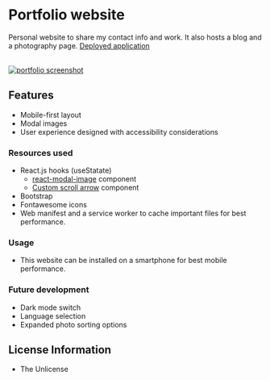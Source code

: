 # Portfolio website
Personal website to share my contact info and work. It also hosts a blog and a photography page.
[Deployed application](https://coryjquirk.herokuapp.com/home)

<br>
<a href="https://coryjquirk.herokuapp.com"><img src="https://raw.githubusercontent.com/coryjquirk/portfolio/master/client/public/assets/images/demo.gif" alt="portfolio screenshot"/></a>

## Features
* Mobile-first layout
* Modal images
* User experience designed with accessibility considerations

### Resources used
* React.js hooks (useStatate)
    * [react-modal-image](https://github.com/aautio/react-modal-image) component
    * [Custom scroll arrow](https://medium.com/better-programming/create-a-scroll-to-top-arrow-using-react-hooks-18586890fedc) component
* Bootstrap
* Fontawesome icons
* Web manifest and a service worker to cache important files for best performance.

### Usage
* This website can be installed on a smartphone for best mobile performance.

### Future development
* Dark mode switch
* Language selection
* Expanded photo sorting options

## License Information
* The Unlicense


